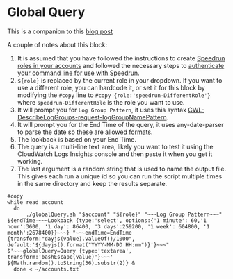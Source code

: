 # Global Query
This is a companion to this [blog post](https://speedrun.nobackspacecrew.com/blog/2023/11/14/the-global-query.html)

A couple of notes about this block:

1. It is assumed that you have followed the instructions to create [Speedrun roles in your accounts](https://github.com/No-Backspace-Crew/Speedrun/wiki/Creating-Speedrun-Roles) and followed the necessary steps to [authenticate your command line for use with Speedrun](https://github.com/No-Backspace-Crew/Speedrun/wiki/Getting-AWS-Credentials#getting-cli-credentials).
2.  `${role}` is replaced by the current role in your dropdown.  If you want to use a different role, you can hardcode it, or set it for this block by modifying the `#copy` line to `#copy {role:'speedrun-DifferentRole'}` where `speedrun-DifferentRole` is the role you want to use.
3.  It will prompt you for `Log Group Pattern`, it uses this syntax [CWL-DescribeLogGroups-request-logGroupNamePattern](https://docs.aws.amazon.com/AmazonCloudWatchLogs/latest/APIReference/API_DescribeLogGroups.html#CWL-DescribeLogGroups-request-logGroupNamePattern).
4.  It will prompt you for the End Time of the query, it uses any-date-parser to parse the date so these are [allowed formats](https://www.npmjs.com/package/any-date-parser#exhaustive-list-of-date-formats).
5.  The lookback is based on your End Time.
6.  The query is a multi-line text area, likely you want to test it using the CloudWatch Logs Insights console and then paste it when you get it working.
7.  The last argument is a random string that is used to name the output file.  This gives each run a unique id so you can run the script multiple times in the same directory and keep the results separate.

```
#copy
while read account
  do
      ./globalQuery.sh "$account" "${role}" "~~~Log Group Pattern~~~" ${endTime-~~~Lookback {type:'select', options:{'1 minute': 60,'1 hour':3600, '1 day': 86400, '3 days':259200, '1 week': 604800, '1 month':2678400}}~~~} "~~~endTime=EndTime {transform:"dayjs(value).valueOf()/1000", default:'${dayjs().format("YYYY-MM-DD HH:mm")}'}~~~" $'~~~globalQuery=Query {type:'textarea', transform:'bashEscape(value)'}~~~' ${Math.random().toString(36).substr(2)} &
  done < ~/accounts.txt
```
